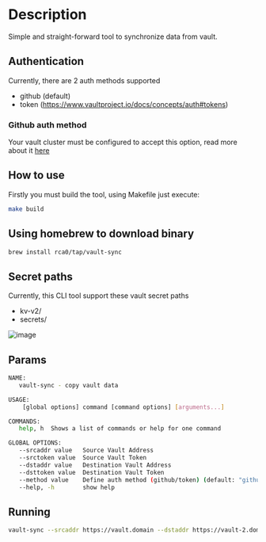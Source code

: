 # Description

Simple and straight-forward tool to synchronize data from vault.

## Authentication

Currently, there are 2 auth methods supported

- github (default)
- token (https://www.vaultproject.io/docs/concepts/auth#tokens)

### Github auth method

Your vault cluster must be configured to accept this option, read more about it [here](https://www.vaultproject.io/docs/auth/github)

## How to use

Firstly you must build the tool, using Makefile just execute:

```bash
make build
```

## Using homebrew to download binary

```bash
brew install rca0/tap/vault-sync
```

## Secret paths

Currently, this CLI tool support these vault secret paths

- kv-v2/
- secrets/

![image](https://user-images.githubusercontent.com/38728338/96727353-53a98d00-1389-11eb-9ce0-0ba5aa9e08b0.png)

## Params

```bash
NAME:
   vault-sync - copy vault data

USAGE:
    [global options] command [command options] [arguments...]

COMMANDS:
   help, h  Shows a list of commands or help for one command

GLOBAL OPTIONS:
   --srcaddr value   Source Vault Address
   --srctoken value  Source Vault Token
   --dstaddr value   Destination Vault Address
   --dsttoken value  Destination Vault Token
   --method value    Define auth method (github/token) (default: "github")
   --help, -h        show help
```

## Running

```bash
vault-sync --srcaddr https://vault.domain --dstaddr https://vault-2.domain
```
